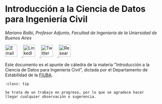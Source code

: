 # Introducción a la Ciencia de Datos para Ingeniería Civil

*Mariano Balbi, Profesor Adjunto, Facultad de Ingeniería de la Uniersidad de Buenos Aires*

<p align="left">
  <a href="mailto:mabalbi@fi.uba.ar">
    <img src="https://cdn.jsdelivr.net/npm/simple-icons@v6/icons/gmail.svg" alt="Email" width="40" height="40" style="margin-right: 15px">
  </a>
  <a href="https://www.linkedin.com/in/mariano-balbi-73525b62/" target="_blank">
    <img src="https://cdn.jsdelivr.net/npm/simple-icons@v6/icons/linkedin.svg" alt="LinkedIn" width="40" height="40" style="margin-right: 15">
  </a>
  <a href="https://x.com/MarianoBalbi_" target="_blank">
    <img src="https://cdn.jsdelivr.net/npm/simple-icons@v6/icons/twitter.svg" alt="Twitter" width="40" height="40" style="margin-right: 15">
  </a>
  <a href="https://www.researchgate.net/profile/Mariano-Balbi?ev=hdr_xprf" target="_blank">
    <img src="https://cdn.jsdelivr.net/npm/simple-icons@v6/icons/researchgate.svg" alt="ResearchGate" width="40" height="40" style="margin-right: 10px">
  </a>
</p>


Este documento es el apunte de cátedra de la materia "Introducción a la Ciencia de Datos para Ingeniería Civil", dictada por el Departamento de Estabilidad de la <a href="https://fi.uba.ar" target="_blank" rel="noopener noreferrer">FIUBA</a>.

```{admonition} Aviso
:class: tip

Se trata de un trabajo en progreso, por lo que se agradece hacer llegar cualquier observación o sugerencia.
```

